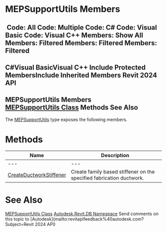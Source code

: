 # MEPSupportUtils Members

﻿
 Code: All Code: Multiple Code: C# Code: Visual Basic Code: Visual C++  Members: Show All Members: Filtered Members: Filtered Members: Filtered   
---  
C#Visual BasicVisual C++
Include Protected MembersInclude Inherited Members
Revit 2024 API  
---  
MEPSupportUtils Members  
[MEPSupportUtils Class](07955d2c-cce3-0a0f-4888-bfba19ad2043.md "MEPSupportUtils Class") Methods See Also  
---  
The [MEPSupportUtils](07955d2c-cce3-0a0f-4888-bfba19ad2043.md "MEPSupportUtils Class") type exposes the following members.
# Methods
| Name | Description |
| --- | --- |
| --- | --- | --- |
| [CreateDuctworkStiffener](04bc2c56-b510-c0e7-f035-e39b929e3142.md "CreateDuctworkStiffener Method") | Create family based stiffener on the specified fabrication ductwork. |

# See Also
[MEPSupportUtils Class](07955d2c-cce3-0a0f-4888-bfba19ad2043.md "MEPSupportUtils Class")
[Autodesk.Revit.DB Namespace](87546ba7-461b-c646-cbb1-2cb8f5bff8b2.md "Autodesk.Revit.DB Namespace")
Send comments on this topic to [Autodesk](mailto:revitapifeedback%40autodesk.com?Subject=Revit 2024 API)